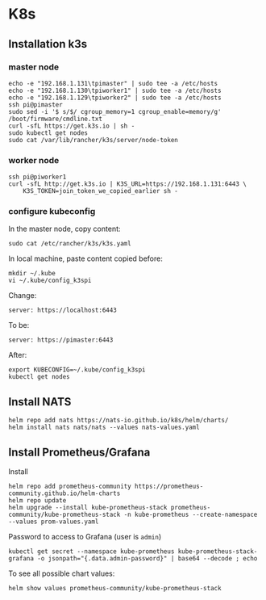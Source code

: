 # K8s

## Installation k3s

### master node

```
echo -e "192.168.1.131\tpimaster" | sudo tee -a /etc/hosts
echo -e "192.168.1.130\tpiworker1" | sudo tee -a /etc/hosts
echo -e "192.168.1.129\tpiworker2" | sudo tee -a /etc/hosts
ssh pi@pimaster
sudo sed -i '$ s/$/ cgroup_memory=1 cgroup_enable=memory/g' /boot/firmware/cmdline.txt
curl -sfL https://get.k3s.io | sh -
sudo kubectl get nodes
sudo cat /var/lib/rancher/k3s/server/node-token
```

### worker node

```
ssh pi@piworker1
curl -sfL http://get.k3s.io | K3S_URL=https://192.168.1.131:6443 \
    K3S_TOKEN=join_token_we_copied_earlier sh -
```

### configure kubeconfig

In the master node, copy content:

```
sudo cat /etc/rancher/k3s/k3s.yaml
```

In local machine, paste content copied before:

```
mkdir ~/.kube
vi ~/.kube/config_k3spi
```

Change:

```
server: https://localhost:6443
```

To be:

```
server: https://pimaster:6443
```

After:

```
export KUBECONFIG=~/.kube/config_k3spi
kubectl get nodes
```

## Install NATS

```
helm repo add nats https://nats-io.github.io/k8s/helm/charts/
helm install nats nats/nats --values nats-values.yaml
```

## Install Prometheus/Grafana

Install

```
helm repo add prometheus-community https://prometheus-community.github.io/helm-charts
helm repo update
helm upgrade --install kube-prometheus-stack prometheus-community/kube-prometheus-stack -n kube-prometheus --create-namespace --values prom-values.yaml
```

Password to access to Grafana (user is `admin`)

```
kubectl get secret --namespace kube-prometheus kube-prometheus-stack-grafana -o jsonpath="{.data.admin-password}" | base64 --decode ; echo
```

To see all possible chart values:

```
helm show values prometheus-community/kube-prometheus-stack
```